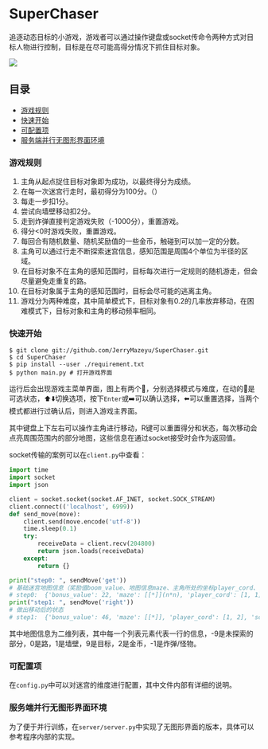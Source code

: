 # SuperChaser
追逐动态目标的小游戏，游戏者可以通过操作键盘或socket传命令两种方式对目标人物进行控制，目标是在尽可能高得分情况下抓住目标对象。

![](https://jerrymazeyu.oss-cn-shanghai.aliyuncs.com/2021-07-02-QQ20210702-155327-HD.gif)

## 目录

* [游戏规则](#rule)
* [快速开始](#start)
* [可配置项](#config)
* [服务端并行无图形界面环境](#serv)

### <span id="rule">游戏规则</span>

1. 主角从起点捉住目标对象即为成功，以最终得分为成绩。
2. 在每一次迷宫行走时，最初得分为100分。（）
3. 每走一步扣1分。
4. 尝试向墙壁移动扣2分。
5. 走到炸弹直接判定游戏失败（-1000分），重置游戏。
6. 得分<0时游戏失败，重置游戏。
7. 每回合有随机数量、随机奖励值的一些金币，触碰到可以加一定的分数。
8. 主角可以通过行走不断探索迷宫信息，感知范围是周围4个单位为半径的区域。
9. 在目标对象不在主角的感知范围时，目标每次进行一定规则的随机游走，但会尽量避免走重复的路。
10. 在目标对象属于主角的感知范围时，目标会尽可能的逃离主角。
11. 游戏分为两种难度，其中简单模式下，目标对象有0.2的几率放弃移动，在困难模式下，目标对象和主角的移动频率相同。

### <span id="start">快速开始</span>

```shell
$ git clone git://github.com/JerryMazeyu/SuperChaser.git
$ cd SuperChaser
$ pip install --user ./requirement.txt
$ python main.py # 打开游戏界面
```

运行后会出现游戏主菜单界面，图上有两个🍄，分别选择模式与难度，在动的🍄是可选状态，⬆️⬇️切换选项，按下`Enter`或➡️可以确认选择，⬅️可以重置选择，当两个模式都进行过确认后，则进入游戏主界面。

其中键盘上下左右可以操作主角进行移动，R键可以重置得分和状态，每次移动会点亮周围范围内的部分地图，这些信息在通过socket接受时会作为返回值。

socket传输的案例可以在`client.py`中查看：

```python
import time
import socket
import json

client = socket.socket(socket.AF_INET, socket.SOCK_STREAM)
client.connect(('localhost', 6999))
def send_move(move):
    client.send(move.encode('utf-8'))
    time.sleep(0.1)
    try:
        receiveData = client.recv(204800)
        return json.loads(receiveData)
    except:
        return {}

print("step0: ", sendMove('get'))
# 基础迷宫地图信息（奖励值boom_value、地图信息maze、主角所处的坐标player_cord、当前得分score、状态state（0运行 1成功 -1失败）、目标对象坐标target/target_cord、总用步数total_steps）
# step0:  {'bonus_value': 22, 'maze': [[*]](n*n), 'player_cord': [1, 1], 'score': 100, 'state': 0, 'target': [17, 17], 'target_cord': [17, 17], 'total_steps': 0}
print("step1: ", sendMove('right'))
# 做出移动后的状态
# step1:  {'bonus_value': 46, 'maze': [[*]], 'player_cord': [1, 2], 'score': 99, 'state': 0, 'target': [18, 18], 'target_cord': [17, 17], 'total_steps': 1}
```

其中地图信息为二维列表，其中每一个列表元素代表一行的信息，-9是未探索的部分，0是路，1是墙壁，9是目标，2是金币，-1是炸弹/怪物。

### <span id="conf">可配置项</span>

在`config.py`中可以对迷宫的维度进行配置，其中文件内部有详细的说明。

### <span id="conf">服务端并行无图形界面环境</span>

为了便于并行训练，在`server/server.py`中实现了无图形界面的版本，具体可以参考程序内部的实现。

